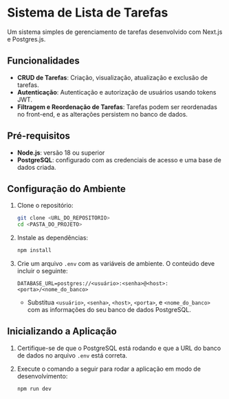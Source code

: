 
# Sistema de Lista de Tarefas

Um sistema simples de gerenciamento de tarefas desenvolvido com Next.js e Postgres.js.

## Funcionalidades

- **CRUD de Tarefas**: Criação, visualização, atualização e exclusão de tarefas.
- **Autenticação**: Autenticação e autorização de usuários usando tokens JWT.
- **Filtragem e Reordenação de Tarefas**: Tarefas podem ser reordenadas no front-end, e as alterações persistem no banco de dados.

## Pré-requisitos

- **Node.js**: versão 18 ou superior
- **PostgreSQL**: configurado com as credenciais de acesso e uma base de dados criada.

## Configuração do Ambiente

1. Clone o repositório:
   ```bash
   git clone <URL_DO_REPOSITÓRIO>
   cd <PASTA_DO_PROJETO>
   ```

2. Instale as dependências:
   ```bash
   npm install
   ```

3. Crie um arquivo `.env` com as variáveis de ambiente. O conteúdo deve incluir o seguinte:

   ```env
   DATABASE_URL=postgres://<usuário>:<senha>@<host>:<porta>/<nome_do_banco>
   ```

   - Substitua `<usuário>`, `<senha>`, `<host>`, `<porta>`, e `<nome_do_banco>` com as informações do seu banco de dados PostgreSQL.

## Inicializando a Aplicação

1. Certifique-se de que o PostgreSQL está rodando e que a URL do banco de dados no arquivo `.env` está correta.

2. Execute o comando a seguir para rodar a aplicação em modo de desenvolvimento:
   ```bash
   npm run dev
   ```

